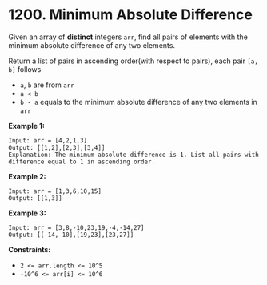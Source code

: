 # 1200. Minimum Absolute Difference

Given an array of __distinct__ integers `arr`, find all pairs of elements with
the minimum absolute difference of any two elements. 

Return a list of pairs in ascending order(with respect to pairs), each pair
`[a, b]` follows

* `a`, `b` are from `arr`
* `a < b`
* `b - a` equals to the minimum absolute difference of any two elements in `arr`

__Example 1:__

```
Input: arr = [4,2,1,3]
Output: [[1,2],[2,3],[3,4]]
Explanation: The minimum absolute difference is 1. List all pairs with difference equal to 1 in ascending order.
```

__Example 2:__

```
Input: arr = [1,3,6,10,15]
Output: [[1,3]]
```

__Example 3:__

```
Input: arr = [3,8,-10,23,19,-4,-14,27]
Output: [[-14,-10],[19,23],[23,27]]
```

__Constraints:__

* `2 <= arr.length <= 10^5`
* `-10^6 <= arr[i] <= 10^6`
